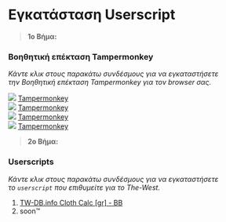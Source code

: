 ⠀
# Εγκατάσταση Userscript

> **1o Βήμα:**
### Βοηθητική επέκταση Tampermonkey
_Κάντε κλικ στους παρακάτω συνδέσμους για να εγκαταστήσετε \
την Βοηθητική επέκταση Tampermonkey για τον browser σας._

<img src="https://tomrobert.github.io/TWIR/docs/icons/firefox.png"> [Tampermonkey](https://addons.mozilla.org/firefox/addon/tampermonkey/) <br />
<img src="https://tomrobert.github.io/TWIR/docs/icons/chrome.png"> [Tampermonkey](https://chrome.google.com/webstore/detail/tampermonkey/dhdgffkkebhmkfjojejmpbldmpobfkfo) <br />
<img src="https://tomrobert.github.io/TWIR/docs/icons/opera.png"> [Tampermonkey](https://addons.opera.com/extensions/details/tampermonkey-beta/) <br />
<img src="https://tomrobert.github.io/TWIR/docs/icons/msedge.png"> [Tampermonkey](https://www.tampermonkey.net/?ext=dhdg&browser=edge) <br />

> **2o Βήμα:**
### Userscripts
_Κάντε κλικ στους παρακάτω συνδέσμους για να εγκαταστήσετε \
το `userscript` που επιθυμείτε για το The-West._

1. [TW-DB.info Cloth Calc [gr] - BB](https://greasyfork.org/scripts/547843)
2. soon™
